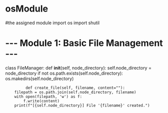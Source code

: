 # osModule
#the assigned module
import os
import shutil

# --- Module 1: Basic File Management ---
class FileManager:
    def __init__(self, node_directory):
        self.node_directory = node_directory
        if not os.path.exists(self.node_directory):
            os.makedirs(self.node_directory)

             def create_file(self, filename, content=""):
        filepath = os.path.join(self.node_directory, filename)
        with open(filepath, 'w') as f:
            f.write(content)
        print(f"[{self.node_directory}] File '{filename}' created.")
